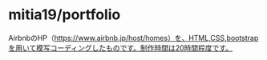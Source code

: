 # mitia19/portfolio
AirbnbのHP（https://www.airbnb.jp/host/homes）を、HTML,CSS,bootstrapを用いて模写コーディングしたものです。制作時間は20時間程度です。
